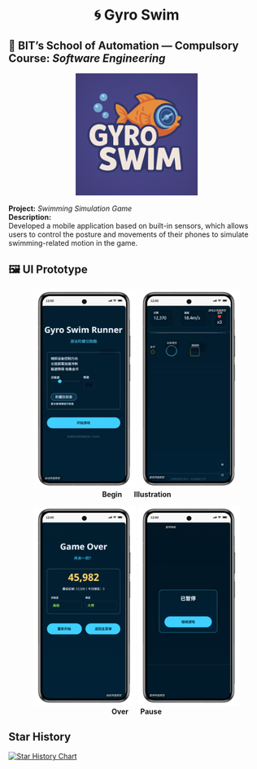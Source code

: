 <h1 align="center">🌀 Gyro Swim</h1>

## 📘 BIT’s School of Automation — Compulsory Course: *Software Engineering*
<p align="center">
  <img src="https://raw.githubusercontent.com/latecherry/gyro-swim/main/assets/logo.png" alt="Gyro Swim Logo" width="240"/>
</p>

**Project:** *Swimming Simulation Game*  
**Description:**  
Developed a mobile application based on built-in sensors, which allows users to control the posture and movements of their phones to simulate swimming-related motion in the game.

## 🖼️ UI Prototype

<p align="center">
  <img src="UI%20Prototype/Begin.jpg" width="40%" />
  <img src="UI%20Prototype/Illustration.jpg" width="40%" />
  <br>
  <b>Begin</b> &nbsp;&nbsp;&nbsp;&nbsp; <b>Illustration</b>
</p>

<p align="center">
  <img src="UI%20Prototype/Over.png" width="40%" />
  <img src="UI%20Prototype/Pause.png" width="40%" />
  <br>
  <b>Over</b> &nbsp;&nbsp;&nbsp;&nbsp; <b>Pause</b>
</p>

## Star History

[![Star History Chart](https://api.star-history.com/svg?repos=latecherry/gyro-swim&type=date&legend=top-left)](https://www.star-history.com/#latecherry/gyro-swim&type=date&legend=top-left)
